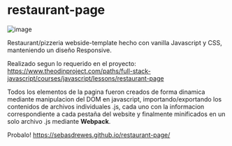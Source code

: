 # restaurant-page
![image](https://user-images.githubusercontent.com/81722772/121595021-3870b800-ca14-11eb-97c1-cc76073d022b.png)

Restaurant/pizzeria webside-template hecho con vanilla Javascript y CSS, manteniendo un diseño Responsive.

Realizado segun lo requerido en el proyecto: https://www.theodinproject.com/paths/full-stack-javascript/courses/javascript/lessons/restaurant-page

Todos los elementos de la pagina fueron creados de forma dinamica mediante manipulacion del DOM en javascript, importando/exportando los contenidos de archivos
individuales .js, cada uno con la informacion correspondiente a cada pestaña del website y finalmente minificados en un solo archivo .js mediante **Webpack**.

Probalo! https://sebasdrewes.github.io/restaurant-page/
